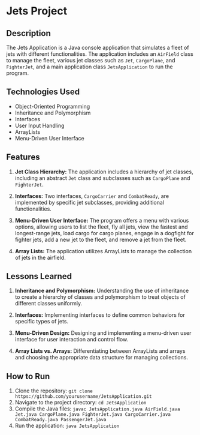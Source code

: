 # Jets Project

## Description
The Jets Application is a Java console application that simulates a fleet of jets with different functionalities. The application includes an `AirField` class to manage the fleet, various jet classes such as `Jet`, `CargoPlane`, and `FighterJet`, and a main application class `JetsApplication` to run the program.

## Technologies Used
- Object-Oriented Programming
- Inheritance and Polymorphism
- Interfaces
- User Input Handling
- ArrayLists
- Menu-Driven User Interface

## Features
1. **Jet Class Hierarchy:** The application includes a hierarchy of jet classes, including an abstract `Jet` class and subclasses such as `CargoPlane` and `FighterJet`.

2. **Interfaces:** Two interfaces, `CargoCarrier` and `CombatReady`, are implemented by specific jet subclasses, providing additional functionalities.

3. **Menu-Driven User Interface:** The program offers a menu with various options, allowing users to list the fleet, fly all jets, view the fastest and longest-range jets, load cargo for cargo planes, engage in a dogfight for fighter jets, add a new jet to the fleet, and remove a jet from the fleet.

4. **Array Lists:** The application utilizes ArrayLists to manage the collection of jets in the airfield.

## Lessons Learned
1. **Inheritance and Polymorphism:** Understanding the use of inheritance to create a hierarchy of classes and polymorphism to treat objects of different classes uniformly.

2. **Interfaces:** Implementing interfaces to define common behaviors for specific types of jets.

3. **Menu-Driven Design:** Designing and implementing a menu-driven user interface for user interaction and control flow.

4. **Array Lists vs. Arrays:** Differentiating between ArrayLists and arrays and choosing the appropriate data structure for managing collections.

## How to Run
1. Clone the repository: `git clone https://github.com/yourusername/JetsApplication.git`
2. Navigate to the project directory: `cd JetsApplication`
3. Compile the Java files: `javac JetsApplication.java AirField.java Jet.java CargoPlane.java FighterJet.java CargoCarrier.java CombatReady.java PassengerJet.java`
4. Run the application: `java JetsApplication`
